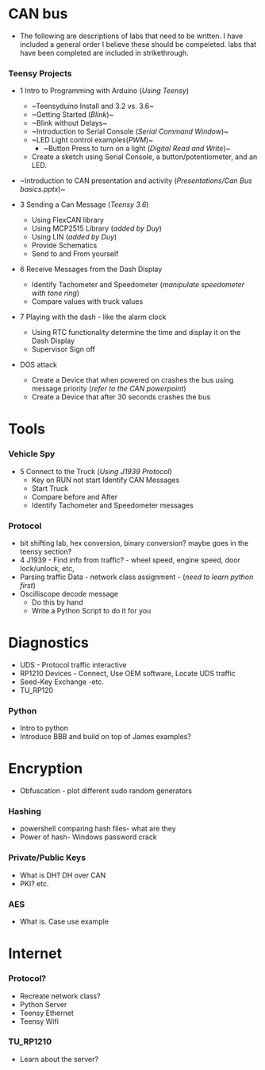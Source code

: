 # CAN bus
* The following are descriptions of labs that need to be written. I have included a general order I believe these should be compeleted.
labs that have been completed are included in strikethrough. 
### Teensy Projects
* 1 Intro to Programming with Arduino (_Using Teensy_)
	- ~Teensyduino Install and 3.2 vs. 3.6~
	- ~Getting Started (_Blink_)~
	- ~Blink without Delays~
	- ~Introduction to Serial Console (_Serial Command Window_)~
	- ~LED Light control examples(_PWM_)~
		- ~Button Press to turn on a light (_Digital Read and Write_)~
	- Create a sketch using Serial Console, a button/potentiometer, and an LED.
	
* ~Introduction to CAN presentation and activity (_Presentations/Can Bus basics.pptx_)~
* 3 Sending a Can Message (_Teensy 3.6_)
	- Using FlexCAN library
	- Using MCP2515 Library (_added by Duy_)
	- Using LIN (_added by Duy_)
	- Provide Schematics
	- Send to and From yourself
* 6 Receive Messages from the Dash Display
	- Identify Tachometer and Speedometer (_manipulate speedometer with tone ring_)
	- Compare values with truck values
* 7 Playing with the dash - like the alarm clock
	- Using RTC functionality determine the time and display it on the Dash Display
	- Supervisor Sign off
*  DOS attack
	- Create a Device that when powered on crashes the bus using message priority (_refer to the CAN powerpoint_)
	- Create a Device that after 30 seconds crashes the bus
# Tools
### Vehicle Spy
* 5 Connect to the Truck (_Using J1939 Protocol_)
	- Key on RUN not start Identify CAN Messages
	- Start Truck
	- Compare before and After
	- Identify Tachometer and Speedometer messages

### Protocol
* bit shifting lab, hex conversion, binary conversion? maybe goes in the teensy section?
* 4 J1939 - Find info from traffic? - wheel speed, engine speed, door lock/unlock, etc, 
* Parsing traffic Data - network class assignment - (_need to learn python first_)
* Oscilliscope decode message
	- Do this by hand
	- Write a Python Script to do it for you

# Diagnostics
* UDS - Protocol traffic interactive
* RP1210 Devices - Connect, Use OEM software, Locate UDS traffic
* Seed-Key Exchange -etc.
* TU_RP120 

### Python
* Intro to python
* Introduce BBB and build on top of James examples?





# Encryption
* Obfuscation - plot different sudo random generators
### Hashing
* powershell comparing hash files- what are they
* Power of hash- Windows password crack
### Private/Public Keys
* What is DH? DH over CAN
* PKI? etc.
### AES
* What is. Case use example

# Internet
### Protocol?
* Recreate network class?
* Python Server 
* Teensy Ethernet
* Teensy Wifi
### TU_RP1210
* Learn about the server?
